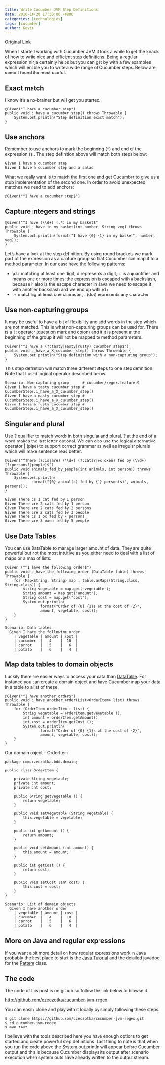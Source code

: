 ```yaml
---
title: Write Cucumber JVM Step Definitions
date: 2016-10-20 17:30:00 +0800
categories: [technologies]
tags: [cucumber]
author: Kevin
---
```


[Original Link](http://blog.czeczotka.com/2014/08/17/writing-cucumber-jvm-step-definitions/)

When I started working with Cucumber JVM it took a while to get the knack of how to write nice and efficient step definitions. Being a regular expression ninja certainly helps but you can get by with a few examples which will enable you to write a wide range of Cucumber steps. Below are some I found the most useful.

## Exact match

I know it’s a no-brainer but will get you started.

	@Given("I have a cucumber step")
	public void i_have_a_cucumber_step() throws Throwable {
		System.out.println("Step definition exact match");
	}

## Use anchors

Remember to use anchors to mark the beginning (`^`) and end of the expression (`$`). The step definition above will match both steps below:

	Given I have a cucumber step
	Given I have a cucumber step and a salad

What we really want is to match the first one and get Cucumber to give us a stub implementation of the second one. In order to avoid unexpected matches we need to add anchors:

	@Given("^I have a cucumber step$")

## Capture integers and strings

	@Given("^I have (\\d+) (.*) in my basket$")
	public void i_have_in_my_basket(int number, String veg) throws Throwable {
		System.out.println(format("I have {0} {1} in my basket", number, veg));
	}
	
Let’s have a look at the step definition. By using round brackets we mark part of the expression as a capture group so that Cucumber can map it to a method parameter. In our case have the following patterns:

* \d+ matching at least one digit, d represents a digit, + is a quantifier and means one or more times; the expression is escaped with a backslash, because it also is the escape character in Java we need to escape it with another backslash and we end up with \\d+
* .+ matching at least one character, . (dot) represents any character

## Use non-capturing groups

It may be useful to have a bit of flexibility and add words in the step which are not matched. This is what non-capturing groups can be used for. There is a ?: operator (question mark and colon) and if it is present at the beginning of the group it will not be mapped to method parameters.

	@Given("^I have a (?:tasty|nasty|rusty) cucumber step$")
	public void i_have_a_X_cucumber_step() throws Throwable {
		System.out.println("Step definition with a non-capturing group");
	}
	
This step definition will match three different steps to one step definition. Note that I used logical operator described below.

	Scenario: Non-capturing group      # cucumber/regex.feature:9
	Given I have a tasty cucumber step # CucumberSteps.i_have_a_X_cucumber_step()
	Given I have a nasty cucumber step # CucumberSteps.i_have_a_X_cucumber_step()
	Given I have a rusty cucumber step # CucumberSteps.i_have_a_X_cucumber_step()
	
## Singular and plural

Use ? qualifier to match words in both singular and plural. ? at the end of a word makes the last letter optional. We can also use the logical alternative operator \| (pipe) to support correct grammar as well as irregular plurals which will make sentence read better.

	@Given("^There (?:is|are) (\\d+) (?:cats?|ox|oxen) fed by (\\d+) (?:persons?|people)$")
	public void animals_fed_by_people(int animals, int persons) throws Throwable {
		System.out.println(
				format("{0} animal(s) fed by {1} person(s)", animals, persons));
	}
	
	Given There is 1 cat fed by 1 person
	Given There are 2 cats fed by 1 person
	Given There are 2 cats fed by 2 persons
	Given There are 2 cats fed by 3 people
	Given There is 1 ox fed by 4 persons
	Given There are 3 oxen fed by 5 people

## Use Data Tables

You can use DataTable to manage larger amount of data. They are quite powerful but not the most intuitive as you either need to deal with a list of maps or a map of lists.

	@Given ("^I have the following order$")
	public void i_have_the_following_order (DataTable table) throws Throwable {
		for (Map<String, String> map : table.asMaps(String.class, String.class)) {
			String vegetable = map.get("vegetable");
			String amount = map.get("amount");
			String cost = map.get("cost");
			System.out.println(
					format("Order of {0} {1}s at the cost of {2}",
					amount, vegetable, cost));
		}
	}
	
	Scenario: Data tables
	  Given I have the following order
		| vegetable | amount | cost |
		| cucumber  |   4    |  10  |
		| carrot    |   5    |   6  |
		| potato    |   6    |   4  |
		
## Map data tables to domain objects

Luckily there are easier ways to access your data than [DataTable](http://cukes.info/api/cucumber/jvm/javadoc/cucumber/api/DataTable.html). For instance you can create a domain object and have Cucumber map your data in a table to a list of these.

	@Given("^I have another order$")
	public void i_have_another_order(List<OrderItem> list) throws Throwable {
		for (OrderItem orderItem : list) {
			String vegetable = orderItem.getVegetable ();
			int amount = orderItem.getAmount();
			int cost = orderItem.getCost ();
			System.out.println(
					format("Order of {0} {1}s at the cost of {2}",
					amount, vegetable, cost));
		}
	}
	
Our domain object – OrderItem

	package com.czeczotka.bdd.domain;
	 
	public class OrderItem {
	 
		private String vegetable;
		private int amount;
		private int cost;
	 
		public String getVegetable () {
			return vegetable;
		}
	 
		public void setVegetable (String vegetable) {
			this.vegetable = vegetable;
		}
	 
		public int getAmount () {
			return amount;
		}
	 
		public void setAmount (int amount) {
			this.amount = amount;
		}
	 
		public int getCost () {
			return cost;
		}
	 
		public void setCost (int cost) {
			this.cost = cost;
		}
	}
	
	Scenario: List of domain objects
	  Given I have another order
		| vegetable | amount | cost |
		| cucumber  |   4    |  10  |
		| carrot    |   5    |   6  |
		| potato    |   6    |   4  |
		
## More on Java and regular expressions

If you want a bit more detail on how regular expressions work in Java  probably the best  place to start is the [Java Tutorial](http://docs.oracle.com/javase/tutorial/essential/regex/) and the detailed javadoc for the [Pattern](http://docs.oracle.com/javase/8/docs/api/java/util/regex/Pattern.html) class.

## The code

The code of this post is on github so follow the link below to browse it.

http://github.com/czeczotka/cucumber-jvm-regex

You can easily clone and play with it locally by simply following these steps.

	$ git clone https://github.com/czeczotka/cucumber-jvm-regex.git
	$ cd cucumber-jvm-regex
	$ mvn test

I believe with the tools described here you have enough options to get started and create powerful step definitions. Last thing to note is that when you run the code above the System.out.println will appear before Cucumber output and this is because Cucumber displays its output after scenario execution when system outs have already written to the output stream.
